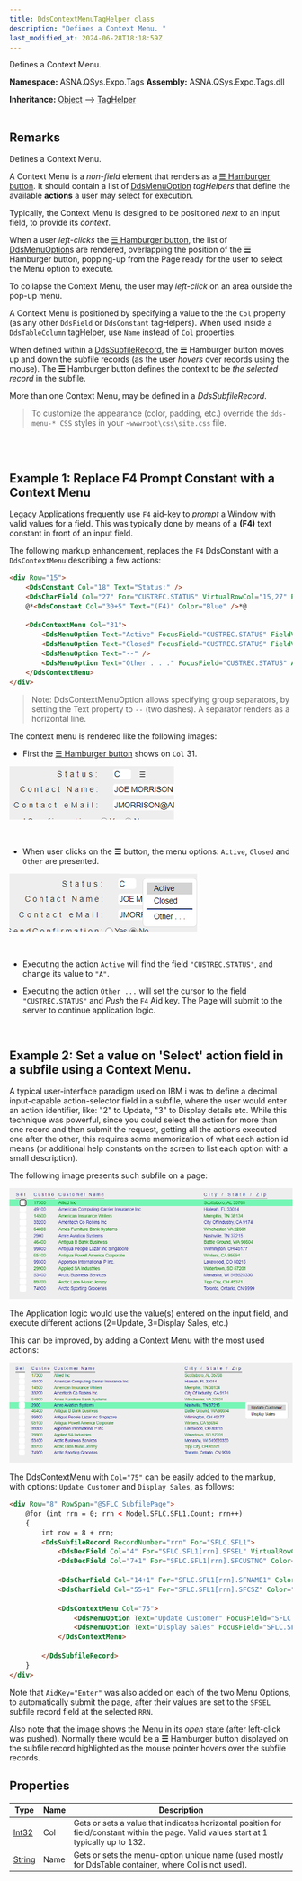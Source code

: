 ```yaml
---
title: DdsContextMenuTagHelper class
description: "Defines a Context Menu. "
last_modified_at: 2024-06-28T18:18:59Z
---
```


Defines a Context Menu.

**Namespace:** ASNA.QSys.Expo.Tags
**Assembly:** ASNA.QSys.Expo.Tags.dll

**Inheritance:** [Object](https://docs.microsoft.com/en-us/dotnet/api/system.object) --> [TagHelper](https://learn.microsoft.com/en-us/dotnet/api/microsoft.aspnetcore.razor.taghelpers.taghelper?view=aspnetcore-8.0)
<br>
<br>

## Remarks

Defines a Context Menu.

A Context Menu is a *non-field* element that renders as a [☰ Hamburger button](https://en.wikipedia.org/wiki/Hamburger_button).
It should contain a list of [DdsMenuOption](/reference/expo/qsys-expo-tags/dds-menu-option-tag-helper.html) *tagHelpers* that define the available **actions** a user may select for execution.

Typically, the Context Menu is designed to be positioned *next* to an input field, to provide its *context*. 

When a user *left-clicks* the [☰ Hamburger button](https://en.wikipedia.org/wiki/Hamburger_button), the list of [DdsMenuOption](/reference/expo/qsys-expo-tags/dds-menu-option-tag-helper.html)s are rendered, overlapping the position of the **☰** Hamburger button, popping-up from the Page ready for the user to select the Menu option to execute.

To collapse the Context Menu, the user may *left-click* on an area outside the pop-up menu.

A Context Menu is positioned by specifying a value to the the `Col` property (as any other `DdsField` or `DdsConstant` tagHelpers). When used inside a `DdsTableColumn` tagHelper, use `Name` instead of `Col` properties.

When defined within a [DdsSubfileRecord](/reference/expo/qsys-expo-tags/dds-subfile-record-tag-helper.html), the **☰** Hamburger button moves up and down the subfile records (as the user *hovers* over records using the mouse). The **☰** Hamburger button defines the context to be *the selected record* in the subfile.

More than one Context Menu, may be defined in a *DdsSubfileRecord*.

>To customize the appearance (color, padding, etc.) override the `dds-menu-* CSS` styles in your `~wwwroot\css\site.css` file.
<br>
<br>

## Example 1: Replace F4 Prompt Constant with a Context Menu

Legacy Applications frequently use `F4` aid-key to *prompt* a Window with valid values for a field. This was typically done by means of a **(F4)** text constant in front of an input field.

The following markup enhancement, replaces the `F4` DdsConstant with a `DdsContextMenu` describing a few actions: 


```html
<div Row="15">
    <DdsConstant Col="18" Text="Status:" />
    <DdsCharField Col="27" For="CUSTREC.STATUS" VirtualRowCol="15,27" PositionCursor="44" tabIndex=@pageTabIndex++ />
    @*<DdsConstant Col="30+5" Text="(F4)" Color="Blue" />*@

    <DdsContextMenu Col="31">
        <DdsMenuOption Text="Active" FocusField="CUSTREC.STATUS" FieldValue="A" />
        <DdsMenuOption Text="Closed" FocusField="CUSTREC.STATUS" FieldValue="C" />
        <DdsMenuOption Text="--" />
        <DdsMenuOption Text="Other . . ." FocusField="CUSTREC.STATUS" AidKey="F4" />
    </DdsContextMenu>
</div>
```
>Note: DdsContextMenuOption allows specifying group separators, by setting the Text property to `--` (two dashes). A separator renders as a horizontal line.

The context menu is rendered like the following images:

* First the [☰ Hamburger button](https://en.wikipedia.org/wiki/Hamburger_button) shows on `Col` 31.

![Prompt for Status ContextMenu](images/prompt-status-menu-collapsed.png)

<br>

* When user clicks on the **☰** button, the menu options: `Active`, `Closed` and `Other` are presented.

![Prompt for Status ContextMenu](images/prompt-status-menu.png)

<br>

* Executing the action `Active` will find the field `"CUSTREC.STATUS"`, and change its value to `"A"`.

* Executing the action `Other ...` will set the cursor to the field `"CUSTREC.STATUS"` and *Push* the `F4` Aid key. The Page will submit to the server to continue application logic.

<br>

## Example 2: Set a value on 'Select' action field in a subfile using a Context Menu.

A typical user-interface paradigm used on IBM i was to define a decimal input-capable action-selector field in a subfile, where the user would enter an action identifier, like: "2" to Update, "3" to Display details etc. While this technique was powerful, since you could select the action for more than one record and then submit the request, getting all the actions executed one after the other, this requires some memorization of what each action id means (or additional help constants on the screen to list each option with a small description).

The following image presents such subfile on a page:

![Subfile with input-selection](images/subfile-with-select-input.png)

The Application logic would use the value(s) entered on the input field, and execute different actions (2=Update, 3=Display Sales, etc.)

This can be improved, by adding a Context Menu with the most used actions:

![Subfile with context menu](images/subfile-with-context-menu.png)

The DdsContextMenu with `Col="75"` can be easily added to the markup, with options: `Update Customer` and `Display Sales`, as follows:

```html
<div Row="8" RowSpan="@SFLC_SubfilePage">
    @for (int rrn = 0; rrn < Model.SFLC.SFL1.Count; rrn++)
    {
        int row = 8 + rrn;
        <DdsSubfileRecord RecordNumber="rrn" For="SFLC.SFL1">
            <DdsDecField Col="4" For="SFLC.SFL1[rrn].SFSEL" VirtualRowCol="@row,4" EditCode="Z" tabIndex=@pageTabIndex++ />
            <DdsDecField Col="7+1" For="SFLC.SFL1[rrn].SFCUSTNO" Color="Green : !61 , DarkBlue : 61" EditCode="Z" Comment="CUSTOMER NUMBER" />

            <DdsCharField Col="14+1" For="SFLC.SFL1[rrn].SFNAME1" Color="Green : !61 , DarkBlue : 61" />
            <DdsCharField Col="55+1" For="SFLC.SFL1[rrn].SFCSZ" Color="Green : !61 , DarkBlue : 61" Comment="CITY-STATE-ZIP" />

            <DdsContextMenu Col="75">
                <DdsMenuOption Text="Update Customer" FocusField="SFLC.SFL1[rrn].SFSEL" FieldValue="2" AidKey="Enter" />
                <DdsMenuOption Text="Display Sales" FocusField="SFLC.SFL1[rrn].SFSEL" FieldValue="3" AidKey="Enter" />
            </DdsContextMenu>

        </DdsSubfileRecord>
    }
</div>
```

Note that `AidKey="Enter"` was also added on each of the two Menu Options, to automatically submit the page, after their values are set to the `SFSEL` subfile record field at the selected `RRN`.

Also note that the image shows the Menu in its *open* state (after left-click was pushed). Normally there would be a **☰** Hamburger button displayed on the subfile record highlighted as the mouse pointer hovers over the subfile records.


## Properties

| Type | Name | Description
| --- | --- | --- 
| [Int32](https://learn.microsoft.com/en-us/dotnet/csharp/language-reference/builtin-types/integral-numeric-types) | Col | Gets or sets a value that indicates horizontal position for field/constant within the page. Valid values start at 1 typically up to 132.  |
| [String](https://learn.microsoft.com/en-us/dotnet/api/system.string?view=net-8.0) | Name | Gets or sets the menu-option unique name (used mostly for DdsTable container, where Col is not used). |
